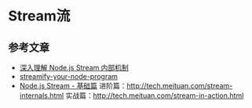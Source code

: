 # Stream流








## 参考文章

- [深入理解 Node.js Stream 内部机制](http://taobaofed.org/blog/2017/08/31/nodejs-stream/)
- [streamify-your-node-program](https://github.com/zoubin/streamify-your-node-program)
- [Node.js Stream - 基础篇](https://tech.meituan.com/stream-basics.html)
进阶篇：http://tech.meituan.com/stream-internals.html
实战篇：http://tech.meituan.com/stream-in-action.html
